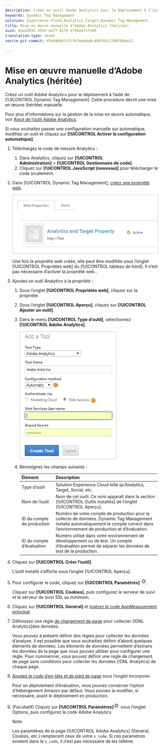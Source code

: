 ```yaml
---
description: Créez un outil Adobe Analytics pour le déploiement à l’aide de Dynamic Tag Management. Cette procédure décrit une mise en œuvre (héritée) manuelle.
keywords: Dynamic Tag Management
solution: Experience Cloud,Analytics,Target,Dynamic Tag Management
title: Mise en œuvre manuelle d’Adobe Analytics (héritée)
uuid: d3ad2035-393d-4a77-81f6-e749ee717c09
translation-type: tm+mt
source-git-commit: dfe8409b13fcf67eae6a0c404f83c1209f89ae12

---
```



# Mise en œuvre manuelle d’Adobe Analytics (héritée)

Créez un outil Adobe Analytics pour le déploiement à l’aide de [!UICONTROL Dynamic Tag Management]. Cette procédure décrit une mise en œuvre (héritée) manuelle.

Pour plus d’informations sur la gestion de la mise en œuvre automatique, voir [Ajout de l’outil Adobe Analytics](/help/implement/other/dtm/c-aa-tool/analytics-dtm.md).

Si vous souhaitez passer une configuration manuelle sur automatique, modifiez un outil et cliquez sur **[!UICONTROL Activer la configuration automatique]**.

1. Téléchargez le code de mesure Analytics :
   1. Dans Analytics, cliquez sur **[!UICONTROL Administration]** > **[!UICONTROL Gestionnaire de code]**.
   1. Cliquez sur **[!UICONTROL JavaScript (nouveau)]** pour télécharger le code localement.
1. Dans [!UICONTROL Dynamic Tag Management], [créez une propriété web](/help/implement/other/dtm/t-create-web-property.md).

   ![](assets/dtm-property.png)

   Une fois la propriété web créée, elle peut être modifiée sous l’onglet [!UICONTROL Propriétés web] du [!UICONTROL tableau de bord]. Il n’est pas nécessaire d’activer la propriété web..

1. Ajoutez un outil Analytics à la propriété :
   1. Sous l’onglet **[!UICONTROL Propriétés web]**, cliquez sur la propriété.
   1. Sous l’onglet **[!UICONTROL Aperçu]**, cliquez sur **[!UICONTROL Ajouter un outil]**.
   1. Dans le menu **[!UICONTROL Type d’outil]**, sélectionnez **[!UICONTROL Adobe Analytics]**.

      ![](assets/dtm-add-analytics-tool.png)

   1. Renseignez les champs suivants :

      | Élément | Description |
      |---|---|
      | Type d’outil | Solution Experience Cloud telle qu’Analytics, Target, Social, etc. |
      | Nom de l’outil | Nom de cet outil. Ce nom apparaît dans la section [!UICONTROL Outils installés] de l’onglet [!UICONTROL Aperçu]. |
      | ID du compte de production | Numéro de votre compte de production pour la collecte de données. Dynamic Tag Management installe automatiquement le compte correct dans l’environnement de production et d’évaluation. |
      | ID du compte d’évaluation | Numéro utilisé dans votre environnement de développement ou de test. Un compte d’évaluation permet de séparer les données de test de la production. |

1. Cliquez sur **[!UICONTROL Créer l’outil]**.

   L’outil installé s’affiche sous l’onglet [!UICONTROL Aperçu].

1. Pour configurer le code, cliquez sur **[!UICONTROL Paramètres]** ![](assets/settings_gear.png).

   Cliquez sur **[!UICONTROL Cookies]**, puis configurez le serveur de suivi et le serveur de suivi SSL au minimum.

1. Cliquez sur **[!UICONTROL Général]** et [insérez le code AppMeasurement principal](/help/implement/other/dtm/c-aa-tool/t-appmeasurement-code.md).
1. Définissez une règle [de chargement de page](/help/implement/other/dtm/c-rules/t-rules-create.md) pour collecter [!DNL Analytics]des données.

   Vous pouvez à présent définir des règles pour collecter les données d’analyse. Il est possible que vous souhaitiez définir d’abord quelques éléments de données. Les éléments de données permettent d’extraire les données de la page que vous pouvez utiliser pour configurer une règle. Pour commencer, vous pouvez définir une règle de chargement de page sans conditions pour collecter les données [!DNL Analytics] de chaque page.
1. [Ajoutez le code d’en-tête et de pied de page](/help/implement/other/dtm/c-headers-footers/t-header-footer-code.md) sous l’onglet Incorporer.

   Pour un déploiement d’évaluation, vous pouvez conserver l’option d’hébergement Amazon par défaut. Vous pouvez la modifier, si nécessaire, avant le déploiement en production.
1. (Facultatif) Cliquez sur **[!UICONTROL Paramètres]**![](assets/settings_gear.png) sous l’onglet Options, puis configurez le code Adobe Analytics.

   >[!NOTE]
   >
   >Les paramètres de la page [!UICONTROL Adobe Analytics] (Général, Cookies, etc.) remplacent ceux de votre `s_code`. Si ces paramètres existent dans le `s_code`, il n’est pas nécessaire de les réitérer.

